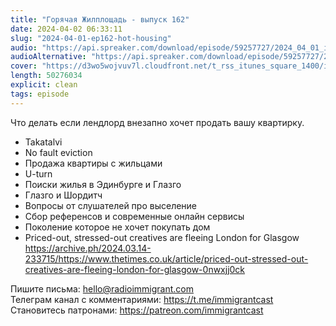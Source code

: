 ```yaml
---
title: "Горячая Жилплощадь - выпуск 162"
date: 2024-04-02 06:33:11
slug: "2024-04-01-ep162-hot-housing"
audio: "https://api.spreaker.com/download/episode/59257727/2024_04_01_icast_ep162_hot_housing.mp3"
audioAlternative: "https://api.spreaker.com/download/episode/59257727/2024_04_01_icast_ep162_hot_housing.mp3"
cover: "https://d3wo5wojvuv7l.cloudfront.net/t_rss_itunes_square_1400/images.spreaker.com/original/26c512669ad570111d6d9b5072b9ee72.jpg"
length: 50276034
explicit: clean
tags: episode
---
```


Что делать если лендлорд внезапно хочет продать вашу квартирку.  
  
* Takatalvi  
* No fault eviction  
* Продажа квартиры с жильцами  
* U-turn  
* Поиски жилья в Эдинбурге и Глазго  
* Глазго и Шордитч  
* Вопросы от слушателей про выселение  
* Сбор референсов и современные онлайн сервисы  
* Поколение которое не хочет покупать дом  
* Priced-out, stressed-out creatives are fleeing London for Glasgow https://archive.ph/2024.03.14-233715/https://www.thetimes.co.uk/article/priced-out-stressed-out-creatives-are-fleeing-london-for-glasgow-0nwxjj0ck  
  
Пишите письма: hello@radioimmigrant.com  
Телеграм канал с комментариями: https://t.me/immigrantcast  
Становитесь патронами: https://patreon.com/immigrantcast
